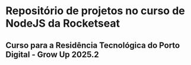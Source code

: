 <h1>Repositório de projetos no curso de NodeJS da Rocketseat</h1>

<h2>Curso para a Residência Tecnológica do Porto Digital - Grow Up 2025.2</h2>
